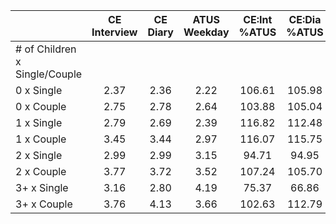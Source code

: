 
|                      | CE<br>Interview |  CE<br>Diary | ATUS<br>Weekday | CE:Int<br>%ATUS | CE:Dia<br>%ATUS |
| -------------------- | :----------: | :----------: | :----------: | :----------: | :----------: |
| # of Children x Single/Couple |              |              |              |              |              |
| 0 x Single           |         2.37 |         2.36 |         2.22 |       106.61 |       105.98 |
| 0 x Couple           |         2.75 |         2.78 |         2.64 |       103.88 |       105.04 |
| 1 x Single           |         2.79 |         2.69 |         2.39 |       116.82 |       112.48 |
| 1 x Couple           |         3.45 |         3.44 |         2.97 |       116.07 |       115.75 |
| 2 x Single           |         2.99 |         2.99 |         3.15 |        94.71 |        94.95 |
| 2 x Couple           |         3.77 |         3.72 |         3.52 |       107.24 |       105.70 |
| 3+ x Single          |         3.16 |         2.80 |         4.19 |        75.37 |        66.86 |
| 3+ x Couple          |         3.76 |         4.13 |         3.66 |       102.63 |       112.79 |

